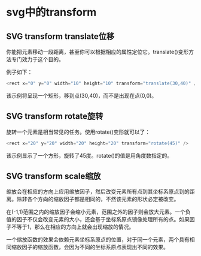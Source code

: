 # svg中的transform

## SVG transform translate位移

你能把元素移动一段距离，甚至你可以根据相应的属性定位它。translate()变形方法专门效力于这个目的。

例子如下：
```javascript
<rect x="0" y="0" width="10" height="10" transform="translate(30,40)" />
```

该示例将呈现一个矩形，移到点(30,40)，而不是出现在点(0,0)。

## SVG transform rotate旋转

旋转一个元素是相当常见的任务。使用rotate()变形就可以了：
```javascript
<rect x="20" y="20" width="20" height="20" transform="rotate(45)" />
```

该示例显示了一个方形，旋转了45度。rotate()的值是用角度数指定的。

## SVG transform scale缩放

缩放会在相应的方向上应用缩放因子，然后改变元素所有点到其坐标系原点到的距离。除非各个方向的缩放因子都是相同的，不然该元素的形状必定被改变。

在(-1,1)范围之内的缩放因子会缩小元素，范围之外的因子则会放大元素。一个负值的因子不仅会改变元素的大小，还会基于坐标系原点镜像处理所有的点。如果因子不等于1，那么在相应的方向上就会出现缩放的情况。

一个缩放函数的效果会依赖元素坐标系原点的位置，对于同一个元素，两个具有相同缩放因子的缩放函数，会因为不同的坐标系原点表现出不同的效果。
